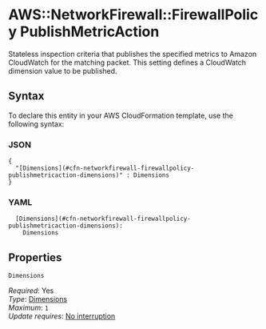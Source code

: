 # AWS::NetworkFirewall::FirewallPolicy PublishMetricAction<a name="aws-properties-networkfirewall-firewallpolicy-publishmetricaction"></a>

Stateless inspection criteria that publishes the specified metrics to Amazon CloudWatch for the matching packet\. This setting defines a CloudWatch dimension value to be published\.

## Syntax<a name="aws-properties-networkfirewall-firewallpolicy-publishmetricaction-syntax"></a>

To declare this entity in your AWS CloudFormation template, use the following syntax:

### JSON<a name="aws-properties-networkfirewall-firewallpolicy-publishmetricaction-syntax.json"></a>

```
{
  "[Dimensions](#cfn-networkfirewall-firewallpolicy-publishmetricaction-dimensions)" : Dimensions
}
```

### YAML<a name="aws-properties-networkfirewall-firewallpolicy-publishmetricaction-syntax.yaml"></a>

```
  [Dimensions](#cfn-networkfirewall-firewallpolicy-publishmetricaction-dimensions): 
    Dimensions
```

## Properties<a name="aws-properties-networkfirewall-firewallpolicy-publishmetricaction-properties"></a>

`Dimensions`  <a name="cfn-networkfirewall-firewallpolicy-publishmetricaction-dimensions"></a>
  
*Required*: Yes  
*Type*: [Dimensions](aws-properties-networkfirewall-firewallpolicy-dimensions.md)  
*Maximum*: `1`  
*Update requires*: [No interruption](https://docs.aws.amazon.com/AWSCloudFormation/latest/UserGuide/using-cfn-updating-stacks-update-behaviors.html#update-no-interrupt)